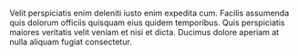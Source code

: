 Velit perspiciatis enim deleniti iusto enim expedita cum. Facilis assumenda quis dolorum officiis quisquam eius quidem temporibus. Quis perspiciatis maiores veritatis velit veniam et nisi et dicta. Ducimus dolore aperiam at nulla aliquam fugiat consectetur.